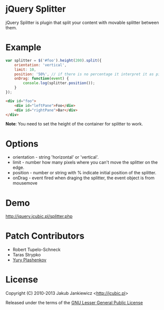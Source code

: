 # jQuery Splitter

jQuery Splitter is plugin that split your content with movable splitter between them.

# Example

```javascript
var splitter = $('#foo').height(200).split({
    orientation: 'vertical',
    limit: 10,
    position: '50%', // if there is no percentage it interpret it as pixels
	onDrag: function(event) {
		console.log(splitter.position());
	}
});
```

```html
<div id="foo">
    <div id="leftPane">Foo</div>
    <div id="rightPane">Bar</div>
</div>
```

**Note**: You need to set the height of the container for splitter to work.

# Options

* orientation - string 'horizontal' or 'vertical'.
* limit - number how many pixels where you can't move the splitter on the edge.
* position - number or string with % indicate initial position of the splitter.
* onDrag - event fired when draging the splitter, the event object is from mousemove

# Demo

<http://jquery.jcubic.pl/splitter.php>

# Patch Contributors

* Robert Tupelo-Schneck
* Taras Strypko
* [Yury Plashenkov](https://github.com/plashenkov)

# License

Copyright (C) 2010-2013 Jakub Jankiewicz &lt;<http://jcubic.pl>&gt;

Released under the terms of the [GNU Lesser General Public License](http://www.gnu.org/licenses/lgpl.html)
